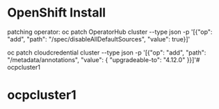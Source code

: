 # OpenShift Install

patching operator:
oc patch OperatorHub cluster --type json -p '[{"op": "add", "path": "/spec/disableAllDefaultSources", "value": true}]'

oc patch cloudcredential cluster --type json -p '[{"op": "add", "path": "/metadata/annotations", "value": { "upgradeable-to": "4.12.0" }}]'# ocpcluster1
# ocpcluster1
